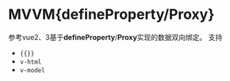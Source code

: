 # MVVM{defineProperty/Proxy}
参考vue2、3基于**defineProperty**/**Proxy**实现的数据双向绑定。
支持
* ```{{}}```
* ```v-html```
* ```v-model```
